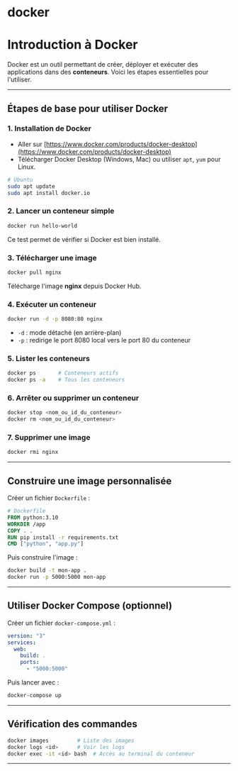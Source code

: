 # docker

#  Introduction à Docker

Docker est un outil permettant de créer, déployer et exécuter des applications dans des **conteneurs**. Voici les étapes essentielles pour l'utiliser.

---

##  Étapes de base pour utiliser Docker

### 1. Installation de Docker

- Aller sur [https://www.docker.com/products/docker-desktop](https://www.docker.com/products/docker-desktop)
- Télécharger Docker Desktop (Windows, Mac) ou utiliser `apt`, `yum` pour Linux.

```bash
# Ubuntu
sudo apt update
sudo apt install docker.io
```

### 2.  Lancer un conteneur simple

```bash
docker run hello-world
```

Ce test permet de vérifier si Docker est bien installé.

### 3.  Télécharger une image

```bash
docker pull nginx
```

Télécharge l'image **nginx** depuis Docker Hub.

### 4.  Exécuter un conteneur

```bash
docker run -d -p 8080:80 nginx
```

- `-d` : mode détaché (en arrière-plan)
- `-p` : redirige le port 8080 local vers le port 80 du conteneur

### 5.  Lister les conteneurs

```bash
docker ps       # Conteneurs actifs
docker ps -a    # Tous les conteneurs
```

### 6.  Arrêter ou supprimer un conteneur

```bash
docker stop <nom_ou_id_du_conteneur>
docker rm <nom_ou_id_du_conteneur>
```

### 7.  Supprimer une image

```bash
docker rmi nginx
```

---

##  Construire une image personnalisée

Créer un fichier `Dockerfile` :

```Dockerfile
# Dockerfile
FROM python:3.10
WORKDIR /app
COPY . .
RUN pip install -r requirements.txt
CMD ["python", "app.py"]
```

Puis construire l'image :

```bash
docker build -t mon-app .
docker run -p 5000:5000 mon-app
```

---

##  Utiliser Docker Compose (optionnel)

Créer un fichier `docker-compose.yml` :

```yaml
version: "3"
services:
  web:
    build: .
    ports:
      - "5000:5000"
```

Puis lancer avec :

```bash
docker-compose up
```

---

##  Vérification des commandes 

```bash
docker images         # Liste des images
docker logs <id>      # Voir les logs
docker exec -it <id> bash  # Accès au terminal du conteneur
```

---




